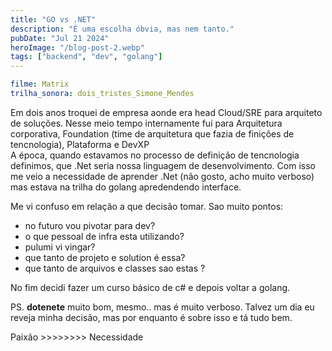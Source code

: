 ```yaml
---
title: "GO vs .NET"
description: "É uma escolha óbvia, mas nem tanto."
pubDate: "Jul 21 2024"
heroImage: "/blog-post-2.webp"
tags: ["backend", "dev", "golang"]
---
```


```yaml
filme: Matrix 
trilha_sonora: dois_tristes_Simone_Mendes
```
 
Em dois anos troquei de empresa aonde era head Cloud/SRE para arquiteto de soluções. Nesse meio tempo internamente fui para Arquitetura corporativa, Foundation (time de arquitetura que fazia de finições de tencnologia), Plataforma e DevXP  
A época, quando estavamos no processo de definição de tencnologia definimos, que .Net seria nossa linguagem de desenvolvimento. Com isso me veio a necessidade de aprender .Net (não gosto, acho muito verboso) mas estava na trilha do golang apredendendo interface. 

Me vi confuso em relação a que decisão tomar. Sao muito pontos:
- no futuro vou pivotar para dev?
- o que pessoal de infra esta utilizando?
- pulumi vi vingar?
- que tanto de projeto e solution é essa? 
- que tanto de arquivos e classes sao estas ?

No fim decidi fazer um curso básico de c# e depois voltar a golang. 

PS. **dotenete** muito bom, mesmo.. mas é muito verboso. Talvez um dia eu reveja minha decisão, mas por enquanto é sobre isso e tá tudo bem.

Paixão >>>>>>>> Necessidade
